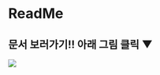 # ReadMe

## 문서 보러가기!! 아래 그림 클릭 ▼

[![](https://encrypted-tbn0.gstatic.com/images?q=tbn:ANd9GcTSD-yd\_i01NfezGKV-loEL837qUykbpTwFbQ\&usqp=CAU)](https://pepu-book.gitbook.io/java/)
